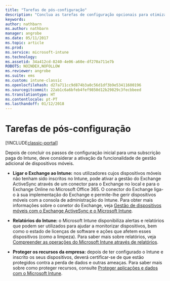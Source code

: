 ```yaml
---
title: "Tarefas de pós-configuração"
description: "Conclua as tarefas de configuração opcionais para otimizar as funcionalidades de gestão de dispositivos móveis."
keywords: 
author: nathbarn
ms.author: nathbarn
manager: angrobe
ms.date: 05/11/2017
ms.topic: article
ms.prod: 
ms.service: microsoft-intune
ms.technology: 
ms.assetid: 34a412cd-8240-4e06-a60e-df270a711e7b
ROBOTS: NOINDEX,NOFOLLOW
ms.reviewer: angrobe
ms.suite: ems
ms.custom: intune-classic
ms.openlocfilehash: d27a711cc9d874b3a0c56d1df3b9e53411600196
ms.sourcegitcommit: 22ab1c6a6bfeb4fef9850d12b29829c3fecbbeed
ms.translationtype: HT
ms.contentlocale: pt-PT
ms.lasthandoff: 01/12/2018
---
```

# <a name="post-configuration-tasks"></a>Tarefas de pós-configuração

[!INCLUDE[classic-portal](../includes/classic-portal.md)]

Depois de concluir os passos de configuração inicial para uma subscrição paga do Intune, deve considerar a ativação da funcionalidade de gestão adicional de dispositivos móveis.

-   **Ligar o Exchange ao Intune:** nos utilizadores cujos dispositivos móveis não tenham sido inscritos no Intune, pode ativar a gestão do Exchange ActiveSync através de um conector para o Exchange no local e para o Exchange Online no Microsoft Office 365. O conector do Exchange liga-o à sua implementação do Exchange e permite-lhe gerir dispositivos móveis com a consola de administração do Intune. Para obter mais informações sobre o conetor do Exchange, veja [Gestão de dispositivos móveis com o Exchange ActiveSync e o Microsoft Intune](/intune-classic/deploy-use/mobile-device-management-with-exchange-activesync-and-microsoft-intune).

-   **Relatórios do Intune:** o Microsoft Intune disponibiliza alertas e relatórios que podem ser utilizados para ajudar a monitorizar dispositivos, bem como o estado de licenças de software e ações que afetem esses dispositivos (como a limpeza).  Para saber mais sobre relatórios, veja [Compreender as operações do Microsoft Intune através de relatórios](/intune-classic/deploy-use/understand-microsoft-intune-operations-by-using-reports).

-   **Proteger os recursos da empresa:** depois de ter configurado o Intune e inscrito os seus dispositivos, deverá certificar-se de que estão protegidos contra a perda de dados e outras ameaças. Para saber mais sobre como proteger recursos, consulte [Proteger aplicações e dados com o Microsoft Intune](/intune-classic/deploy-use/protect-apps-and-data-with-microsoft-intune).
